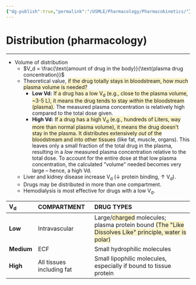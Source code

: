 ```yaml
---
{"dg-publish":true,"permalink":"/USMLE/Pharmacology/Pharmacokinetics/"}
---
```


# Distribution (pharmacology)
---
- Volume of distribution
	- $V_d = \frac{\text{amount of drug in the body}}{\text{plasma drug concentration}}$
	- Theoretical value, <span style="background:rgba(240, 200, 0, 0.2)">if the drug totally stays in bloodstream, how much plasma volume is needed?</span>
		- **Low Vd:** <span style="background:rgba(240, 200, 0, 0.2)">If a drug has a low V<sub>d</sub> (e.g., close to the plasma volume, ~3-5 L), it means the drug tends to stay _within_ the bloodstream (plasma).</span> The measured plasma concentration is relatively high compared to the total dose given.
		- **High Vd:** <span style="background:rgba(240, 200, 0, 0.2)">If a drug has a high V<sub>d</sub> (e.g., hundreds of Liters, way more than normal plasma volume), it means the drug doesn't stay in the plasma. It distributes extensively _out_ of the bloodstream and into other tissues</span> (like fat, muscle, organs). This leaves only a small fraction of the total drug in the plasma, resulting in a _low_ measured plasma concentration relative to the total dose. To account for the entire dose at that low plasma concentration, the calculated "volume" needed becomes very large – hence, a high Vd.
	- Liver and kidney disease increase V<sub>d</sub> (↓ protein binding, ↑ V<sub>d</sub>). 
	- Drugs may be distributed in more than one compartment. 
	- Hemodialysis is most effective for drugs with a low V<sub>d</sub>.

| V<sub>d</sub> | COMPARTMENT               | DRUG TYPES                                                                                                                                                                                                        |
| :------------ | :------------------------ | :---------------------------------------------------------------------------------------------------------------------------------------------------------------------------------------------------------------- |
| **Low**       | Intravascular             | Large/<span style="background:rgba(240, 200, 0, 0.2)">charged</span> molecules; plasma protein bound <span style="background:rgba(240, 200, 0, 0.2)">(The "Like Dissolves Like" principle, water is polar)</span> |
| **Medium**    | ECF                       | Small hydrophilic molecules                                                                                                                                                                                       |
| **High**      | All tissues including fat | Small lipophilic molecules, especially if bound to tissue protein                                                                                                                                                 |
